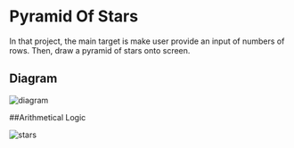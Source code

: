 # Pyramid Of Stars
In that project, the main target is make user provide an input of numbers of rows.
Then, draw a pyramid of stars onto screen.
## Diagram
![diagram](https://user-images.githubusercontent.com/89015461/183644644-af39098f-abf5-4f85-bc70-8d3011f5965a.png)

##Arithmetical Logic

![stars](https://user-images.githubusercontent.com/89015461/183644789-d7af4b83-b0cd-43e3-84da-d39578cfc2d8.png)


